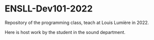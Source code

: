 # ENSLL-Dev101-2022
Repository of the programming class, teach at Louis Lumière in 2022.

Here is host work by the student in the sound department.
